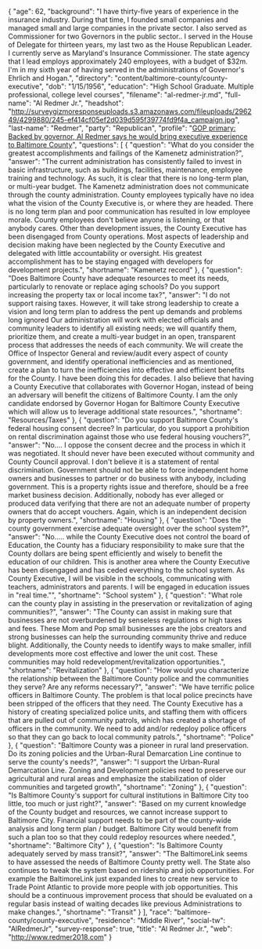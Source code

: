 {
  "age": 62,
  "background": "I have thirty-five years of experience in the insurance industry. During that time, I founded small companies and managed small and large companies in the private sector. I also served as Commissioner for two Governors in the public sector.. I served in the House of Delegate for thirteen years, my last two as the House Republican Leader. I currently serve as Maryland's Insurance Commissioner. The state agency that I lead employs approximately 240 employees, with a budget of $32m. I'm in my sixth year of having served in the administrations of Governor's Ehrlich and Hogan.",
  "directory": "content/baltimore-county/county-executive",
  "dob": "1/15/1956",
  "education": "High School Graduate. Multiple professional, college level courses",
  "filename": "al-redmer-jr.md",
  "full-name": "Al Redmer Jr.",
  "headshot": "http://surveygizmoresponseuploads.s3.amazonaws.com/fileuploads/296249/4299880/245-ef414cf05ef2d039d595f39774fd9f4a_campaign.jpg",
  "last-name": "Redmer",
  "party": "Republican",
  "profile": "[GOP primary: Backed by governor, Al Redmer says he would bring executive experience to Baltimore County](http://www.baltimoresun.com/news/maryland/baltimore-county/bs-md-co-redmer-profile-20180504-story.html)",
  "questions": [
    {
      "question": "What do you consider the greatest accomplishments and failings of the Kamenetz administration?",
      "answer": "The current administration has consistently failed to invest in basic infrastructure, such as buildings, facilities, maintenance, employee training and technology. As such, it is clear that there is no long-term plan, or multi-year budget. The Kamenetz administration does not communicate through the county administration. County employees typically have no idea what the vision of the County Executive is, or where they are headed. There is no long term plan and poor communication has resulted in low employee morale. County employees don't believe anyone is listening, or that anybody cares. Other than development issues, the County Executive has been disengaged from County operations. Most aspects of leadership and decision making have been neglected by the County Executive and delegated with little accountability or oversight. His greatest accomplishment has to be staying engaged with developers for development projects.",
      "shortname": "Kamenetz record"
    },
    {
      "question": "Does Baltimore County have adequate resources to meet its needs, particularly to renovate or replace aging schools? Do you support increasing the property tax or local income tax?",
      "answer": "I do not support raising taxes. However, it will take strong leadership to create a vision and long term plan to address the pent up demands and problems long ignored Our administration will work with elected officials and community leaders to identify all existing needs; we will quantify them, prioritize them, and create a multi-year budget in an open, transparent process that addresses the needs of each community. We will create the Office of Inspector General and review/audit every aspect of county government, and identify operational inefficiencies and as mentioned, create a plan to turn the inefficiencies into effective and efficient benefits for the County. I have been doing this for decades. I also believe that having a County Executive that collaborates with Governor Hogan, instead of being an adversary will benefit the citizens of Baltimore County. I am the only candidate endorsed by Governor Hogan for Baltimore County Executive which will allow us to leverage additional state resources.",
      "shortname": "Resources/Taxes"
    },
    {
      "question": "Do you support Baltimore County's federal housing consent decree? In particular, do you support a prohibition on rental discrimination against those who use federal housing vouchers?",
      "answer": "No…. I oppose the consent decree and the process in which it was negotiated. It should never have been executed without community and County Council approval. I don't believe it is a statement of rental discrimination. Government should not be able to force independent home owners and businesses to partner or do business with anybody, including government. This is a property rights issue and therefore, should be a free market business decision. Additionally, nobody has ever alleged or produced data verifying that there are not an adequate number of property owners that do accept vouchers. Again, which is an independent decision by property owners.",
      "shortname": "Housing"
    },
    {
      "question": "Does the county government exercise adequate oversight over the school system?",
      "answer": "No….. while the County Executive does not control the board of Education, the County has a fiduciary responsibility to make sure that the County dollars are being spent efficiently and wisely to benefit the education of our children. This is another area where the County Executive has been disengaged and has ceded everything to the school system. As County Executive, I will be visible in the schools, communicating with teachers, administrators and parents. I will be engaged in education issues in \"real time.\"",
      "shortname": "School system"
    },
    {
      "question": "What role can the county play in assisting in the preservation or revitalization of aging communities?",
      "answer": "The County can assist in making sure that businesses are not overburdened by senseless regulations or high taxes and fees. These Mom and Pop small businesses are the jobs creators and strong businesses can help the surrounding community thrive and reduce blight. Additionally, the County needs to identify ways to make smaller, infill developments more cost effective and lower the unit cost. These communities may hold redevelopment/revitalization opportunities.",
      "shortname": "Revitalization"
    },
    {
      "question": "How would you characterize the relationship between the Baltimore County police and the communities they serve? Are any reforms necessary?",
      "answer": "We have terrific police officers in Baltimore County. The problem is that local police precincts have been stripped of the officers that they need. The County Executive has a history of creating specialized police units, and staffing them with officers that are pulled out of community patrols, which has created a shortage of officers in the community. We need to add and/or redeploy police officers so that they can go back to local community patrols.",
      "shortname": "Police"
    },
    {
      "question": "Baltimore County was a pioneer in rural land preservation. Do its zoning policies and the Urban-Rural Demarcation Line continue to serve the county's needs?",
      "answer": "I support the Urban-Rural Demarcation Line. Zoning and Development policies need to preserve our agricultural and rural areas and emphasize the stabilization of older communities and targeted growth",
      "shortname": "Zoning"
    },
    {
      "question": "Is Baltimore County's support for cultural institutions in Baltimore City too little, too much or just right?",
      "answer": "Based on my current knowledge of the County budget and resources, we cannot increase support to Baltimore City. Financial support needs to be part of the county-wide analysis and long term plan / budget. Baltimore City would benefit from such a plan too so that they could redeploy resources where needed.",
      "shortname": "Baltimore City"
    },
    {
      "question": "Is Baltimore County adequately served by mass transit?",
      "answer": "The BaltimoreLink seems to have assessed the needs of Baltimore County pretty well. The State also continues to tweak the system based on ridership and job opportunities. For example the BaltimoreLink just expanded lines to create new service to Trade Point Atlantic to provide more people with job opportunities. This should be a continuous improvement process that should be evaluated on a regular basis instead of waiting decades like previous Administrations to make changes.",
      "shortname": "Transit"
    }
  ],
  "race": "baltimore-county/county-executive",
  "residence": "Middle River",
  "social-tw": "AlRedmerJr",
  "survey-response": true,
  "title": "Al Redmer Jr.",
  "web": "http://www.redmer2018.com"
}
